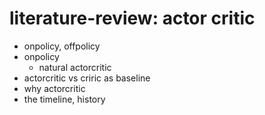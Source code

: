 # literature-review: actor critic

* onpolicy, offpolicy
* onpolicy
  * natural actorcritic
* actorcritic vs criric as baseline
* why actorcritic
* the timeline, history
